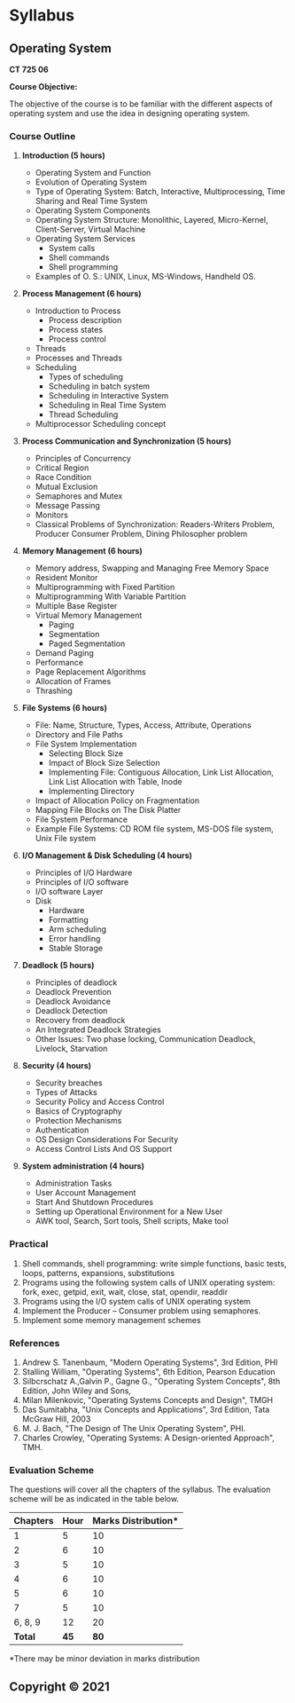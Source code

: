 # Syllabus

## Operating System

**CT 725 06**

**Course Objective:**

The objective of the course is to be familiar with the different aspects of operating system and use the idea in designing operating system. 

### Course Outline

1. **Introduction (5 hours)**

   * Operating System and Function
   * Evolution of Operating System
   * Type of Operating System: Batch, Interactive, Multiprocessing, Time Sharing and Real Time System
   * Operating System Components
   * Operating System Structure: Monolithic, Layered, Micro-Kernel, Client-Server, Virtual Machine
   * Operating System Services
      * System calls
      * Shell commands
      * Shell programming
   * Examples of O. S.: UNIX, Linux, MS-Windows, Handheld OS.

2. **Process Management (6 hours)**

   * Introduction to Process
      * Process description
      * Process states
      * Process control
   * Threads
   * Processes and Threads
   * Scheduling
      * Types of scheduling
      * Scheduling in batch system
      * Scheduling in Interactive System
      * Scheduling in Real Time System
      * Thread Scheduling
   * Multiprocessor Scheduling concept

3. **Process Communication and Synchronization (5 hours)**

   * Principles of Concurrency
   * Critical Region
   * Race Condition
   * Mutual Exclusion
   * Semaphores and Mutex
   * Message Passing
   * Monitors
   * Classical Problems of Synchronization: Readers-Writers Problem, Producer Consumer Problem, Dining Philosopher problem

4. **Memory Management (6 hours)**

   * Memory address, Swapping and Managing Free Memory Space
   * Resident Monitor
   * Multiprogramming with Fixed Partition
   * Multiprogramming With Variable Partition
   * Multiple Base Register
   * Virtual Memory Management
      * Paging
      * Segmentation
      * Paged Segmentation
   * Demand Paging
   * Performance
   * Page Replacement Algorithms
   * Allocation of Frames
   * Thrashing

5. **File Systems (6 hours)**

   * File: Name, Structure, Types, Access, Attribute, Operations
   * Directory and File Paths
   * File System Implementation
      * Selecting Block Size
      * Impact of Block Size Selection
      * Implementing File: Contiguous Allocation, Link List Allocation, Link List Allocation with Table, Inode
      * Implementing Directory
   * Impact of Allocation Policy on Fragmentation
   * Mapping File Blocks on The Disk Platter
   * File System Performance
   * Example File Systems: CD ROM file system, MS-DOS file system, Unix File system

6. **I/O Management & Disk Scheduling (4 hours)**

   * Principles of I/O Hardware
   * Principles of I/O software
   * I/O software Layer
   * Disk
      * Hardware
      * Formatting
      * Arm scheduling
      * Error handling
      * Stable Storage

7. **Deadlock (5 hours)**

   * Principles of deadlock
   * Deadlock Prevention
   * Deadlock Avoidance
   * Deadlock Detection
   * Recovery from deadlock
   * An Integrated Deadlock Strategies
   * Other Issues: Two phase locking, Communication Deadlock, Livelock, Starvation

8. **Security (4 hours)**

   * Security breaches
   * Types of Attacks
   * Security Policy and Access Control
   * Basics of Cryptography
   * Protection Mechanisms
   * Authentication
   * OS Design Considerations For Security
   * Access Control Lists And OS Support

9. **System administration (4 hours)**

   * Administration Tasks
   * User Account Management
   * Start And Shutdown Procedures
   * Setting up Operational Environment for a New User
   * AWK tool, Search, Sort tools, Shell scripts, Make tool

### Practical

1. Shell commands, shell programming: write simple functions, basic tests, loops, patterns, expansions, substitutions
2. Programs using the following system calls of UNIX operating system: fork, exec, getpid, exit, wait, close, stat, opendir, readdir
3. Programs using the I/O system calls of UNIX operating system
4. Implement the Producer – Consumer problem using semaphores.
5. Implement some memory management schemes

### References

1. Andrew S. Tanenbaum, "Modern Operating Systems", 3rd Edition, PHI
2. Stalling William, "Operating Systems", 6th Edition, Pearson Education
3. Silbcrschatz A.,Galvin P., Gagne G., "Operating System Concepts", 8th Edition, John Wiley and Sons,
4. Milan Milenkovic, "Operating Systems Concepts and Design", TMGH
5. Das Sumitabha, "Unix Concepts and Applications", 3rd Edition, Tata McGraw Hill, 2003
6. M. J. Bach, "The Design of The Unix Operating System", PHI.
7. Charles Crowley, "Operating Systems: A Design-oriented Approach", TMH.

### Evaluation Scheme

The questions will cover all the chapters of the syllabus. The evaluation scheme will be as indicated in the table below.

| Chapters | Hour | Marks Distribution* |
|---|---|---|
| 1 | 5 | 10 |
| 2 | 6 | 10 |
| 3 | 5 | 10 |
| 4 | 6 | 10 |
| 5 | 6 | 10 |
| 7 | 5 | 10 |
| 6, 8, 9 | 12 | 20 |
| **Total** | **45** | **80** |

*There may be minor deviation in marks distribution

## Copyright &copy; 2021 
